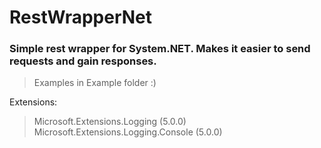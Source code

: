 # RestWrapperNet
### Simple rest wrapper for System.NET. Makes it easier to send requests and gain responses.
> Examples in Example folder :)

Extensions:
> Microsoft.Extensions.Logging (5.0.0)
> Microsoft.Extensions.Logging.Console (5.0.0)
